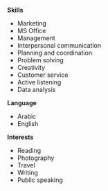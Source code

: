 **Skills**
* Marketing
* MS Office
* Management
* Interpersonal communication
* Planning and coordination
* Problem solving
* Creativity
* Customer service
* Active listening
* Data analysis

**Language**
* Arabic
* English

**Interests**
* Reading
* Photography
* Travel
* Writing
* Public speaking